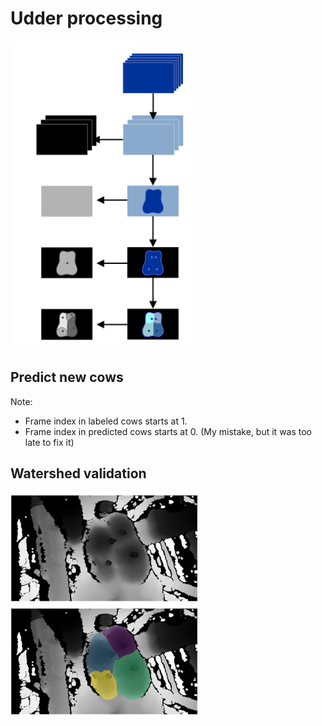 # Udder processing

<img src = "diagram_udder.png" width = 300>

## Predict new cows
Note:
* Frame index in labeled cows starts at 1.
* Frame index in predicted cows starts at 0. (My mistake, but it was too late to fix it)

## Watershed validation
<img src ="validate_watershed/watershed_examples/examples/test_depth.png" width = 300>
